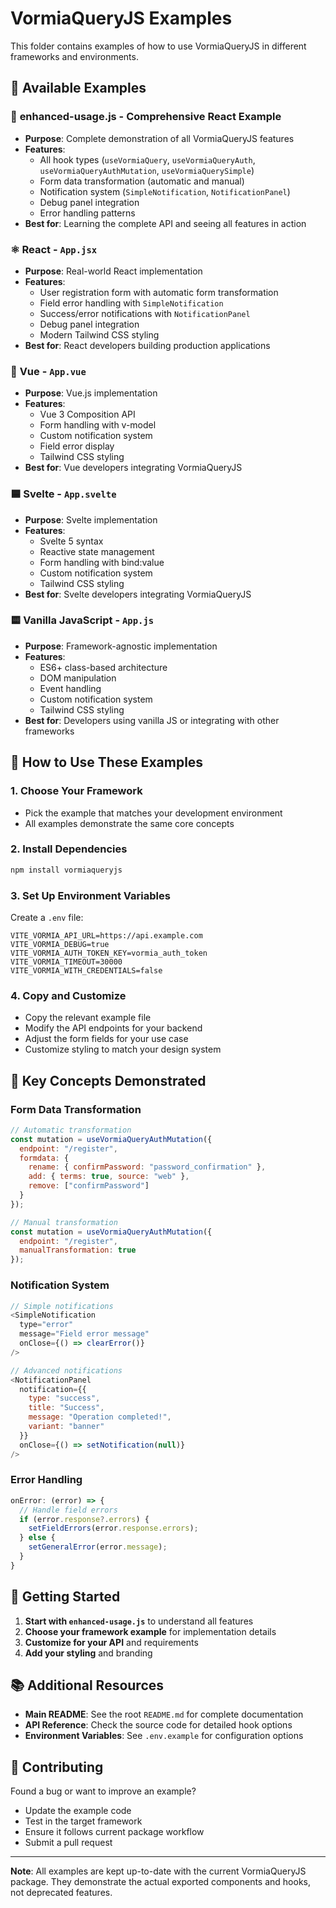 # VormiaQueryJS Examples

This folder contains examples of how to use VormiaQueryJS in different frameworks and environments.

## 📁 Available Examples

### 🚀 **enhanced-usage.js** - Comprehensive React Example
- **Purpose**: Complete demonstration of all VormiaQueryJS features
- **Features**: 
  - All hook types (`useVormiaQuery`, `useVormiaQueryAuth`, `useVormiaQueryAuthMutation`, `useVormiaQuerySimple`)
  - Form data transformation (automatic and manual)
  - Notification system (`SimpleNotification`, `NotificationPanel`)
  - Debug panel integration
  - Error handling patterns
- **Best for**: Learning the complete API and seeing all features in action

### ⚛️ **React** - `App.jsx`
- **Purpose**: Real-world React implementation
- **Features**:
  - User registration form with automatic form transformation
  - Field error handling with `SimpleNotification`
  - Success/error notifications with `NotificationPanel`
  - Debug panel integration
  - Modern Tailwind CSS styling
- **Best for**: React developers building production applications

### 💚 **Vue** - `App.vue`
- **Purpose**: Vue.js implementation
- **Features**:
  - Vue 3 Composition API
  - Form handling with v-model
  - Custom notification system
  - Field error display
  - Tailwind CSS styling
- **Best for**: Vue developers integrating VormiaQueryJS

### 🟦 **Svelte** - `App.svelte`
- **Purpose**: Svelte implementation
- **Features**:
  - Svelte 5 syntax
  - Reactive state management
  - Form handling with bind:value
  - Custom notification system
  - Tailwind CSS styling
- **Best for**: Svelte developers integrating VormiaQueryJS

### 🟨 **Vanilla JavaScript** - `App.js`
- **Purpose**: Framework-agnostic implementation
- **Features**:
  - ES6+ class-based architecture
  - DOM manipulation
  - Event handling
  - Custom notification system
  - Tailwind CSS styling
- **Best for**: Developers using vanilla JS or integrating with other frameworks

## 🎯 **How to Use These Examples**

### 1. **Choose Your Framework**
- Pick the example that matches your development environment
- All examples demonstrate the same core concepts

### 2. **Install Dependencies**
```bash
npm install vormiaqueryjs
```

### 3. **Set Up Environment Variables**
Create a `.env` file:
```env
VITE_VORMIA_API_URL=https://api.example.com
VITE_VORMIA_DEBUG=true
VITE_VORMIA_AUTH_TOKEN_KEY=vormia_auth_token
VITE_VORMIA_TIMEOUT=30000
VITE_VORMIA_WITH_CREDENTIALS=false
```

### 4. **Copy and Customize**
- Copy the relevant example file
- Modify the API endpoints for your backend
- Adjust the form fields for your use case
- Customize styling to match your design system

## 🔑 **Key Concepts Demonstrated**

### **Form Data Transformation**
```javascript
// Automatic transformation
const mutation = useVormiaQueryAuthMutation({
  endpoint: "/register",
  formdata: {
    rename: { confirmPassword: "password_confirmation" },
    add: { terms: true, source: "web" },
    remove: ["confirmPassword"]
  }
});

// Manual transformation
const mutation = useVormiaQueryAuthMutation({
  endpoint: "/register",
  manualTransformation: true
});
```

### **Notification System**
```javascript
// Simple notifications
<SimpleNotification
  type="error"
  message="Field error message"
  onClose={() => clearError()}
/>

// Advanced notifications
<NotificationPanel
  notification={{
    type: "success",
    title: "Success",
    message: "Operation completed!",
    variant: "banner"
  }}
  onClose={() => setNotification(null)}
/>
```

### **Error Handling**
```javascript
onError: (error) => {
  // Handle field errors
  if (error.response?.errors) {
    setFieldErrors(error.response.errors);
  } else {
    setGeneralError(error.message);
  }
}
```

## 🚀 **Getting Started**

1. **Start with `enhanced-usage.js`** to understand all features
2. **Choose your framework example** for implementation details
3. **Customize for your API** and requirements
4. **Add your styling** and branding

## 📚 **Additional Resources**

- **Main README**: See the root `README.md` for complete documentation
- **API Reference**: Check the source code for detailed hook options
- **Environment Variables**: See `.env.example` for configuration options

## 🤝 **Contributing**

Found a bug or want to improve an example? 
- Update the example code
- Test in the target framework
- Ensure it follows current package workflow
- Submit a pull request

---

**Note**: All examples are kept up-to-date with the current VormiaQueryJS package. They demonstrate the actual exported components and hooks, not deprecated features.
